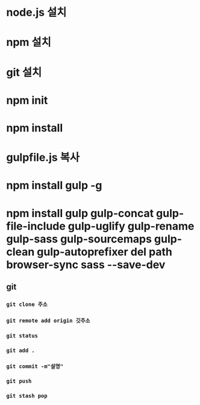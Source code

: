 # node.js 설치

# npm 설치

# git 설치

# npm init

# npm install

# gulpfile.js 복사

# npm install gulp -g 

# npm install gulp gulp-concat gulp-file-include gulp-uglify gulp-rename gulp-sass gulp-sourcemaps gulp-clean gulp-autoprefixer del path browser-sync sass --save-dev

## git

### `git clone 주소`

### `git remote add origin 깃주소`

### `git status`

### `git add .`

### `git commit -m"설명"`

### `git push`

### `git stash pop`
